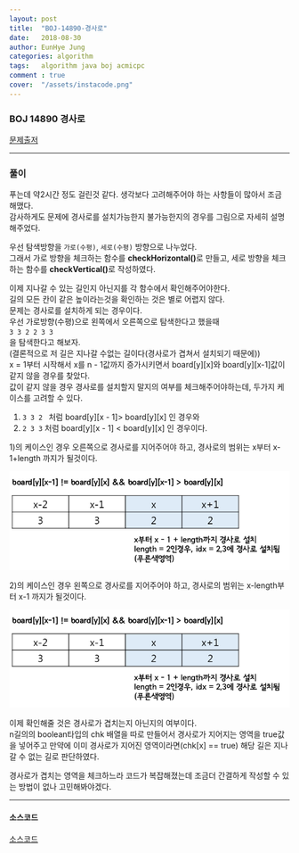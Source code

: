 ```yaml
---
layout: post
title:  "BOJ-14890-경사로"
date:   2018-08-30
author: EunHye Jung
categories: algorithm
tags:	algorithm java boj acmicpc
comment : true
cover:  "/assets/instacode.png"
---  
```

   
  
### BOJ 14890 경사로  
  

[문제출저](https://www.acmicpc.net/problem/14890)   
  
     

        
- - -   
   
   
### 풀이  
    
      
푸는데 약2시간 정도 걸린것 같다. 생각보다 고려해주어야 하는 사항들이 많아서 조금 해맸다.   
감사하게도 문제에 경사로를 설치가능한지 불가능한지의 경우를 그림으로 자세히 설명해주었다.  
   
우선 탐색방향을 `가로(수평)`, `세로(수평)` 방향으로 나누었다.  
그래서 가로 방향을 체크하는 함수를 <b>checkHorizontal()</b>로 만들고, 세로 방향을 체크하는 함수를 <b>checkVertical()</b>로 작성하였다.  

이제 지나갈 수 있는 길인지 아닌지를 각 함수에서 확인해주어야한다.  
길의 모든 칸이 같은 높이라는것을 확인하는 것은 별로 어렵지 않다.  
문제는 경사로를 설치하게 되는 경우이다.  
우선 가로방향(수평)으로 왼쪽에서 오른쪽으로 탐색한다고 했을때   
`3 3 2 2 3 3`  
을 탐색한다고 해보자.  
(결론적으로 저 길은 지나갈 수없는 길이다(경사로가 겹쳐서 설치되기 때문에))  
x = 1부터 시작해서 x를 n - 1값까지 증가시키면서 board[y][x]와 board[y][x-1]값이 같지 않을 경우를 찾았다.  
값이 같지 않을 경우 경사로를 설치할지 말지의 여부를 체크해주어야하는데, 
두가지 케이스를 고려할 수 있다.  
1) `3 3 2 ` 처럼  board[y][x - 1]> board[y][x] 인 경우와  
2) `2 3 3` 처럼 board[y][x - 1] < board[y][x] 인 경우이다.  

1)의 케이스인 경우 오른쪽으로 경사로를 지어주어야 하고, 경사로의 범위는 x부터 x-1+length 까지가 될것이다.  
  
   ![content01](/assets/contents/algorithm/content02.PNG)    
  
2)의 케이스인 경우 왼쪽으로 경사로를 지어주어야 하고, 경사로의 범위는 x-length부터 x-1 까지가 될것이다.    
   
   ![content01](/assets/contents/algorithm/content02.PNG)   
    
이제 확인해줄 것은 경사로가 겹치는지 아닌지의 여부이다.  
n길의의 boolean타입의 chk 배열을 따로 만들어서 경사로가 지어지는 영역을 true값을 넣어주고 만약에 이미 경사로가 지어진 영역이라면(chk[x] == true) 해당 길은 지나갈 수 없는 길로 판단하였다.  
   
경사로가 겹치는 영역을 체크하느라 코드가 복잡해졌는데 조금더 간결하게 작성할 수 있는 방법이 없나 고민해봐야겠다.  
   
   
- - -  
    
  
#### 소스코드   
  
  
[소스코드](https://github.com/EunHyeJung/AlgorithmStudy/blob/master/BOJ/BOJ14890.java)
  
  

